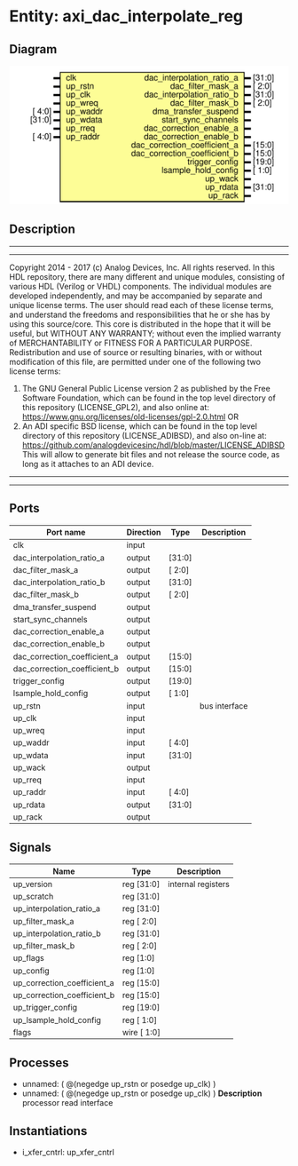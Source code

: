 # Entity: axi_dac_interpolate_reg

## Diagram

![Diagram](axi_dac_interpolate_reg.svg "Diagram")
## Description

***************************************************************************
 ***************************************************************************
 Copyright 2014 - 2017 (c) Analog Devices, Inc. All rights reserved.
 In this HDL repository, there are many different and unique modules, consisting
 of various HDL (Verilog or VHDL) components. The individual modules are
 developed independently, and may be accompanied by separate and unique license
 terms.
 The user should read each of these license terms, and understand the
 freedoms and responsibilities that he or she has by using this source/core.
 This core is distributed in the hope that it will be useful, but WITHOUT ANY
 WARRANTY; without even the implied warranty of MERCHANTABILITY or FITNESS FOR
 A PARTICULAR PURPOSE.
 Redistribution and use of source or resulting binaries, with or without modification
 of this file, are permitted under one of the following two license terms:
   1. The GNU General Public License version 2 as published by the
      Free Software Foundation, which can be found in the top level directory
      of this repository (LICENSE_GPL2), and also online at:
      <https://www.gnu.org/licenses/old-licenses/gpl-2.0.html>
 OR
   2. An ADI specific BSD license, which can be found in the top level directory
      of this repository (LICENSE_ADIBSD), and also on-line at:
      https://github.com/analogdevicesinc/hdl/blob/master/LICENSE_ADIBSD
      This will allow to generate bit files and not release the source code,
      as long as it attaches to an ADI device.
 ***************************************************************************
 ***************************************************************************
 
## Ports

| Port name                    | Direction | Type   | Description   |
| ---------------------------- | --------- | ------ | ------------- |
| clk                          | input     |        |               |
| dac_interpolation_ratio_a    | output    | [31:0] |               |
| dac_filter_mask_a            | output    | [ 2:0] |               |
| dac_interpolation_ratio_b    | output    | [31:0] |               |
| dac_filter_mask_b            | output    | [ 2:0] |               |
| dma_transfer_suspend         | output    |        |               |
| start_sync_channels          | output    |        |               |
| dac_correction_enable_a      | output    |        |               |
| dac_correction_enable_b      | output    |        |               |
| dac_correction_coefficient_a | output    | [15:0] |               |
| dac_correction_coefficient_b | output    | [15:0] |               |
| trigger_config               | output    | [19:0] |               |
| lsample_hold_config          | output    | [ 1:0] |               |
| up_rstn                      | input     |        | bus interface |
| up_clk                       | input     |        |               |
| up_wreq                      | input     |        |               |
| up_waddr                     | input     | [ 4:0] |               |
| up_wdata                     | input     | [31:0] |               |
| up_wack                      | output    |        |               |
| up_rreq                      | input     |        |               |
| up_raddr                     | input     | [ 4:0] |               |
| up_rdata                     | output    | [31:0] |               |
| up_rack                      | output    |        |               |
## Signals

| Name                        | Type           | Description         |
| --------------------------- | -------------- | ------------------- |
| up_version                  | reg     [31:0] | internal registers  |
| up_scratch                  | reg     [31:0] |                     |
| up_interpolation_ratio_a    | reg     [31:0] |                     |
| up_filter_mask_a            | reg     [ 2:0] |                     |
| up_interpolation_ratio_b    | reg     [31:0] |                     |
| up_filter_mask_b            | reg     [ 2:0] |                     |
| up_flags                    | reg     [1:0]  |                     |
| up_config                   | reg     [1:0]  |                     |
| up_correction_coefficient_a | reg     [15:0] |                     |
| up_correction_coefficient_b | reg     [15:0] |                     |
| up_trigger_config           | reg     [19:0] |                     |
| up_lsample_hold_config      | reg     [ 1:0] |                     |
| flags                       | wire [ 1:0]    |                     |
## Processes
- unnamed: ( @(negedge up_rstn or posedge up_clk) )
- unnamed: ( @(negedge up_rstn or posedge up_clk) )
**Description**
processor read interface

## Instantiations

- i_xfer_cntrl: up_xfer_cntrl
